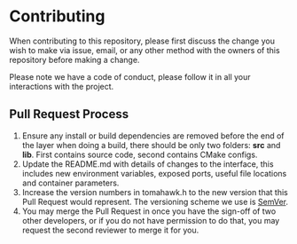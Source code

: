 # Contributing

When contributing to this repository, please first discuss the change you wish to make via issue,
email, or any other method with the owners of this repository before making a change. 

Please note we have a code of conduct, please follow it in all your interactions with the project.

## Pull Request Process

1. Ensure any install or build dependencies are removed before the end of the layer when doing a build, there should be only two folders: **src** and **lib**. First contains source code, second contains CMake configs.
2. Update the README.md with details of changes to the interface, this includes new environment variables, exposed ports, useful file locations and container parameters.
3. Increase the version numbers in tomahawk.h to the new version that this Pull Request would represent. The versioning scheme we use is [SemVer](http://semver.org/).
4. You may merge the Pull Request in once you have the sign-off of two other developers, or if you do not have permission to do that, you may request the second reviewer to merge it for you.

